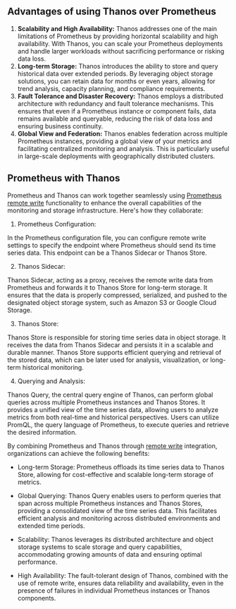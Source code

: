 
## Advantages of using Thanos over Prometheus

1. ****Scalability and High Availability:**** Thanos addresses one of the main limitations of Prometheus by providing horizontal scalability and high availability. With Thanos, you can scale your Prometheus deployments and handle larger workloads without sacrificing performance or risking data loss.
2. ****Long-term Storage:**** Thanos introduces the ability to store and query historical data over extended periods. By leveraging object storage solutions, you can retain data for months or even years, allowing for trend analysis, capacity planning, and compliance requirements.
3. ****Fault Tolerance and Disaster Recovery:**** Thanos employs a distributed architecture with redundancy and fault tolerance mechanisms. This ensures that even if a Prometheus instance or component fails, data remains available and queryable, reducing the risk of data loss and ensuring business continuity.
4. ****Global View and Federation:**** Thanos enables federation across multiple Prometheus instances, providing a global view of your metrics and facilitating centralized monitoring and analysis. This is particularly useful in large-scale deployments with geographically distributed clusters.

## Prometheus with Thanos

Prometheus and Thanos can work together seamlessly using [Prometheus remote write](https://last9.io/blog/what-is-prometheus-remote-write/) functionality to enhance the overall capabilities of the monitoring and storage infrastructure. Here's how they collaborate:

1. Prometheus Configuration:

In the Prometheus configuration file, you can configure remote write settings to specify the endpoint where Prometheus should send its time series data. This endpoint can be a Thanos Sidecar or Thanos Store.

2. Thanos Sidecar:

Thanos Sidecar, acting as a proxy, receives the remote write data from Prometheus and forwards it to Thanos Store for long-term storage. It ensures that the data is properly compressed, serialized, and pushed to the designated object storage system, such as Amazon S3 or Google Cloud Storage.

3. Thanos Store:

Thanos Store is responsible for storing time series data in object storage. It receives the data from Thanos Sidecar and persists it in a scalable and durable manner. Thanos Store supports efficient querying and retrieval of the stored data, which can be later used for analysis, visualization, or long-term historical monitoring.

4. Querying and Analysis:

Thanos Query, the central query engine of Thanos, can perform global queries across multiple Prometheus instances and Thanos Stores. It provides a unified view of the time series data, allowing users to analyze metrics from both real-time and historical perspectives. Users can utilize PromQL, the query language of Prometheus, to execute queries and retrieve the desired information.

By combining Prometheus and Thanos through [remote write](https://last9.io/blog/what-is-prometheus-remote-write/) integration, organizations can achieve the following benefits:

- Long-term Storage: Prometheus offloads its time series data to Thanos Store, allowing for cost-effective and scalable long-term storage of metrics.

- Global Querying: Thanos Query enables users to perform queries that span across multiple Prometheus instances and Thanos Stores, providing a consolidated view of the time series data. This facilitates efficient analysis and monitoring across distributed environments and extended time periods.

- Scalability: Thanos leverages its distributed architecture and object storage systems to scale storage and query capabilities, accommodating growing amounts of data and ensuring optimal performance.

- High Availability: The fault-tolerant design of Thanos, combined with the use of remote write, ensures data reliability and availability, even in the presence of failures in individual Prometheus instances or Thanos components.